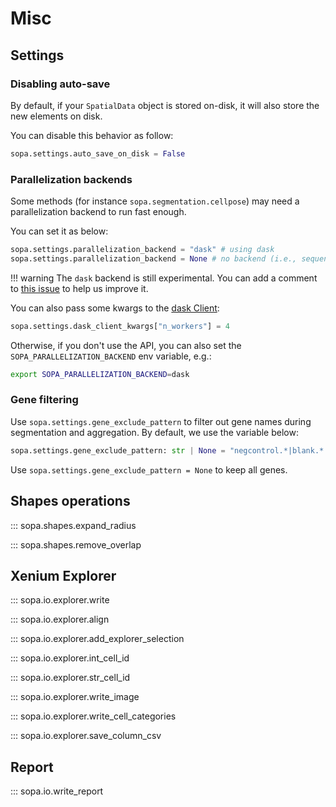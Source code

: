 # Misc

## Settings

### Disabling auto-save

By default, if your `SpatialData` object is stored on-disk, it will also store the new elements on disk.

You can disable this behavior as follow:

```python
sopa.settings.auto_save_on_disk = False
```

### Parallelization backends

Some methods (for instance `sopa.segmentation.cellpose`) may need a parallelization backend to run fast enough.

You can set it as below:

```python
sopa.settings.parallelization_backend = "dask" # using dask
sopa.settings.parallelization_backend = None # no backend (i.e., sequential)
```

!!! warning
    The `dask` backend is still experimental. You can add a comment to [this issue](https://github.com/gustaveroussy/sopa/issues/145) to help us improve it.

You can also pass some kwargs to the [dask Client](https://distributed.dask.org/en/stable/api.html#client):
```python
sopa.settings.dask_client_kwargs["n_workers"] = 4
```

Otherwise, if you don't use the API, you can also set the `SOPA_PARALLELIZATION_BACKEND` env variable, e.g.:
```sh
export SOPA_PARALLELIZATION_BACKEND=dask
```

### Gene filtering

Use `sopa.settings.gene_exclude_pattern` to filter out gene names during segmentation and aggregation. By default, we use the variable below:
```python
sopa.settings.gene_exclude_pattern: str | None = "negcontrol.*|blank.*|antisense.*|unassigned.*|deprecated.*|intergenic.*"
```
Use `sopa.settings.gene_exclude_pattern = None` to keep all genes.

## Shapes operations

::: sopa.shapes.expand_radius

::: sopa.shapes.remove_overlap

## Xenium Explorer

::: sopa.io.explorer.write

::: sopa.io.explorer.align

::: sopa.io.explorer.add_explorer_selection

::: sopa.io.explorer.int_cell_id

::: sopa.io.explorer.str_cell_id

::: sopa.io.explorer.write_image

::: sopa.io.explorer.write_cell_categories

::: sopa.io.explorer.save_column_csv

## Report

::: sopa.io.write_report
